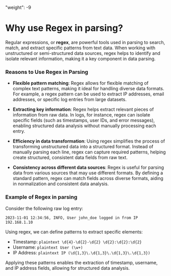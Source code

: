 "weight": -9

# Why use Regex in parsing?

Regular expressions, or **regex**, are powerful tools used in parsing to search, match, and extract specific patterns from text data. When working with unstructured or semi-structured data sources, regex helps to identify and isolate relevant information, making it a key component in data parsing.

### Reasons to Use Regex in Parsing

- **Flexible pattern matching**: Regex allows for flexible matching of complex text patterns, making it ideal for handling diverse data formats. For example, a regex pattern can be used to extract IP addresses, email addresses, or specific log entries from large datasets.

- **Extracting key information**: Regex helps extract relevant pieces of information from raw data. In logs, for instance, regex can isolate specific fields (such as timestamps, user IDs, and error messages), enabling structured data analysis without manually processing each entry.

- **Efficiency in data transformation**: Using regex simplifies the process of transforming unstructured data into a structured format. Instead of manually parsing each line, regex can capture required patterns, helping create structured, consistent data fields from raw text.

- **Consistency across different data sources**: Regex is useful for parsing data from various sources that may use different formats. By defining a standard pattern, regex can match fields across diverse formats, aiding in normalization and consistent data analysis.

### Example of Regex in parsing

Consider the following raw log entry:

```plaintext
2023-11-01 12:34:56, INFO, User john_doe logged in from IP 192.168.1.10
```
Using regex, we can define patterns to extract specific elements:

- Timestamp: ```plaintext \d{4}-\d{2}-\d{2} \d{2}:\d{2}:\d{2}```
- Username: ```plaintext User (\w+)```
- IP Address: ```plaintext IP (\d{1,3}\.\d{1,3}\.\d{1,3}\.\d{1,3})```

Applying these patterns enables the extraction of timestamp, username, and IP address fields, allowing for structured data analysis.